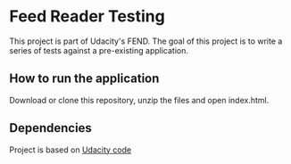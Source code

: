 # Feed Reader Testing

This project is part of Udacity's FEND. The goal of this project is to write a series of tests against a pre-existing application.

## How to run the application

Download or clone this repository, unzip the files and open index.html.

## Dependencies

Project is based on [Udacity code](https://github.com/udacity/frontend-nanodegree-feedreader)